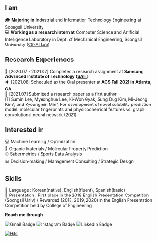 ## I am  

🎓 **Majoring in** Industrial and Information Technology Engineering at Soongsil University      
💻 **Working as a research intern at** Computer Science and Artificial Intelligence Laboratory in Dept. of Mechanical Engineering, Soongsil University ([CS-AI Lab](https://minkyoungmin.wixsite.com/csailab))  

## Research Experiences

🏬 [2020.07 - 2021.07] Completed a research assignment at **Samsung Advanced Institute of Technology ([SAIT](https://www.sait.samsung.co.kr/saithome/main/main.do))**    
🔉 [2021.08] Scheduled as the Oral presenter at **ACS Fall 2021 in Atlanta, GA**  
📃 [2021.07] Submitted a research paper as a first author   
[1] Sumin Lee, Myeonghun Lee, Ki-Won Gyak, Sung Dug Kim, Mi-Jeong Kim*, and Kyoungmin Min*, For development of novel solubility prediction model: molecular fingerprints and physicochemical features vs. graph convolutional neural network (2021) 

## Interested in

💻 Machine Learning / Optimization   
🧬 Organic Materials / Molecular Property Prediction  
⚾ Sabermetrics / Sports Data Analysis     
📊 Decision-making / Management Consulting / Strategic Design   

## Skills

💬 Language : Korean(native), English(fluent), Spanish(basic)    
🌟 Presentation :  First place in the 2018 English Presentation Competition (Soongsil Univ) / Rewarded (2018, 2019, 2020) in the English Presentation Competition held by College of Engineering    


**Reach me through**   

[![Gmail Badge](https://img.shields.io/badge/Gmail-d14836?style=flat-square&logo=Gmail&logoColor=white&link=mailto:fltnadls1011@gmail.com)](mailto:fltnadls1011@gmail.com)
[![Instagram Badge](https://img.shields.io/badge/-Instagram-purple?style=flat-square&logo=instagram&logoColor=white&link=https://www.instagram.com/zlsumnl/)](https://www.instagram.com/zlsumnl/)
[![LinkedIn Badge](https://img.shields.io/badge/-LinkedIn-blue?style=flat-blue&logo=linkedin&logoColor=white&link=https://www.linkedin.com/in/ltnalsxl1011/)](https://www.linkedin.com/in/ltnalsxl1011/)

[![Hits](https://hits.seeyoufarm.com/api/count/incr/badge.svg?url=https%3A%2F%2Fgithub.com%2Fltnalsxl&count_bg=%2345AFFF&title_bg=%23003A72&icon=&icon_color=%23E7E7E7&title=hits&edge_flat=false)](https://hits.seeyoufarm.com)
